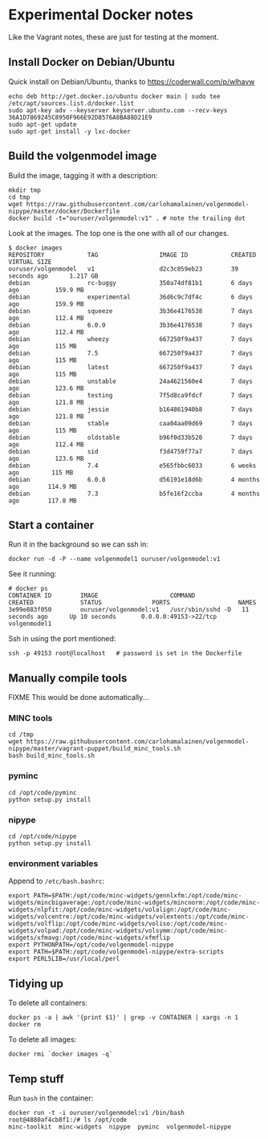 # Experimental Docker notes

Like the Vagrant notes, these are just for testing at the moment.

## Install Docker on Debian/Ubuntu

Quick install on Debian/Ubuntu, thanks to
https://coderwall.com/p/wlhavw

    echo deb http://get.docker.io/ubuntu docker main | sudo tee /etc/apt/sources.list.d/docker.list
    sudo apt-key adv --keyserver keyserver.ubuntu.com --recv-keys 36A1D7869245C8950F966E92D8576A8BA88D21E9
    sudo apt-get update
    sudo apt-get install -y lxc-docker

## Build the volgenmodel image

Build the image, tagging it with a description:

    mkdir tmp
    cd tmp
    wget https://raw.githubusercontent.com/carlohamalainen/volgenmodel-nipype/master/docker/Dockerfile
    docker build -t="ouruser/volgenmodel:v1" . # note the trailing dot

Look at the images. The top one is the one with all of our changes.

    $ docker images
    REPOSITORY            TAG                 IMAGE ID            CREATED             VIRTUAL SIZE
    ouruser/volgenmodel   v1                  d2c3c059eb23        39 seconds ago      1.217 GB
    debian                rc-buggy            350a74df81b1        6 days ago          159.9 MB
    debian                experimental        36d6c9c7df4c        6 days ago          159.9 MB
    debian                squeeze             3b36e4176538        7 days ago          112.4 MB
    debian                6.0.9               3b36e4176538        7 days ago          112.4 MB
    debian                wheezy              667250f9a437        7 days ago          115 MB
    debian                7.5                 667250f9a437        7 days ago          115 MB
    debian                latest              667250f9a437        7 days ago          115 MB
    debian                unstable            24a4621560e4        7 days ago          123.6 MB
    debian                testing             7f5d8ca9fdcf        7 days ago          121.8 MB
    debian                jessie              b164861940b8        7 days ago          121.8 MB
    debian                stable              caa04aa09d69        7 days ago          115 MB
    debian                oldstable           b96f0d33b520        7 days ago          112.4 MB
    debian                sid                 f3d4759f77a7        7 days ago          123.6 MB
    debian                7.4                 e565fbbc6033        6 weeks ago         115 MB
    debian                6.0.8               d56191e18d6b        4 months ago        114.9 MB
    debian                7.3                 b5fe16f2ccba        4 months ago        117.8 MB

## Start a container

Run it in the background so we can ssh in:

    docker run -d -P --name volgenmodel1 ouruser/volgenmodel:v1

See it running:

    # docker ps
    CONTAINER ID        IMAGE                    COMMAND             CREATED             STATUS              PORTS                   NAMES
    3e99e883f050        ouruser/volgenmodel:v1   /usr/sbin/sshd -D   11 seconds ago      Up 10 seconds       0.0.0.0:49153->22/tcp   volgenmodel1

Ssh in using the port mentioned:

    ssh -p 49153 root@localhost   # password is set in the Dockerfile

## Manually compile tools

FIXME This would be done automatically...

### MINC tools

    cd /tmp
    wget https://raw.githubusercontent.com/carlohamalainen/volgenmodel-nipype/master/vagrant-puppet/build_minc_tools.sh
    bash build_minc_tools.sh

### pyminc

    cd /opt/code/pyminc
    python setup.py install

### nipype

    cd /opt/code/nipype
    python setup.py install

### environment variables

Append to ```/etc/bash.bashrc```:

    export PATH=$PATH:/opt/code/minc-widgets/gennlxfm:/opt/code/minc-widgets/mincbigaverage:/opt/code/minc-widgets/mincnorm:/opt/code/minc-widgets/nlpfit:/opt/code/minc-widgets/volalign:/opt/code/minc-widgets/volcentre:/opt/code/minc-widgets/volextents:/opt/code/minc-widgets/volflip:/opt/code/minc-widgets/voliso:/opt/code/minc-widgets/volpad:/opt/code/minc-widgets/volsymm:/opt/code/minc-widgets/xfmavg:/opt/code/minc-widgets/xfmflip
    export PYTHONPATH=/opt/code/volgenmodel-nipype
    export PATH=$PATH:/opt/code/volgenmodel-nipype/extra-scripts
    export PERL5LIB=/usr/local/perl


## Tidying up

To delete all containers:

    docker ps -a | awk '{print $1}' | grep -v CONTAINER | xargs -n 1 docker rm

To delete all images:

    docker rmi `docker images -q`


## Temp stuff

Run ```bash``` in the container:

    docker run -t -i ouruser/volgenmodel:v1 /bin/bash
    root@4880af4cb8f1:/# ls /opt/code
    minc-toolkit  minc-widgets  nipype  pyminc  volgenmodel-nipype


